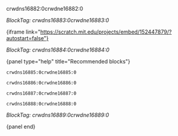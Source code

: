 crwdns16882:0crwdne16882:0

*BlockTag: crwdns16883:0crwdne16883:0*

{iframe link="https://scratch.mit.edu/projects/embed/152447879/?autostart=false"}

*BlockTag: crwdns16884:0crwdne16884:0*

{panel type="help" title="Recommended blocks"}

<pre><code class="scratch:split:random">crwdns16885:0crwdne16885:0
</code></pre>

<pre><code class="scratch:split:random">crwdns16886:0crwdne16886:0
</code></pre>

<pre><code class="scratch:split:random">crwdns16887:0crwdne16887:0
</code></pre>

<pre><code class="scratch:split:random">crwdns16888:0crwdne16888:0
</code></pre>

*BlockTag: crwdns16889:0crwdne16889:0*

{panel end}